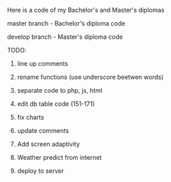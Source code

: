 Here is a code of my Bachelor's and Master's diplomas

master branch - Bachelor's diploma code

develop branch - Master's diploma code


TODO: 
1. line up comments
2. rename functions (use underscore beetwen words)
3. separate code to php, js, html
4. edit db table code (151-171)
5. fix charts
6. update comments


6. Add screen adaptivity
7. Weather predict from internet
8. deploy to server 
